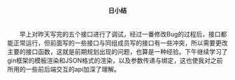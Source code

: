 <center><strong>日小结</strong></center>
<br></br>
&emsp;&emsp;早上对昨天写完的五个接口进行了调试，经过一番修改Bug的过程后，接口都能正常运行，但前面写的一些接口与同组成员写的接口有一些冲突，所以需要更改主要的接口函数，这就是前期规划出现的问题，也算是一种经验。下午继续学习了gin框架的模板渲染和JSON格式的渲染，以及参数传递与绑定，这也使我对之前所用的一些前后端交互的api加深了理解。
